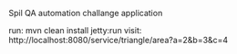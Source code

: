 Spil QA automation challange application

run: mvn clean install jetty:run
visit: http://localhost:8080/service/triangle/area?a=2&b=3&c=4
